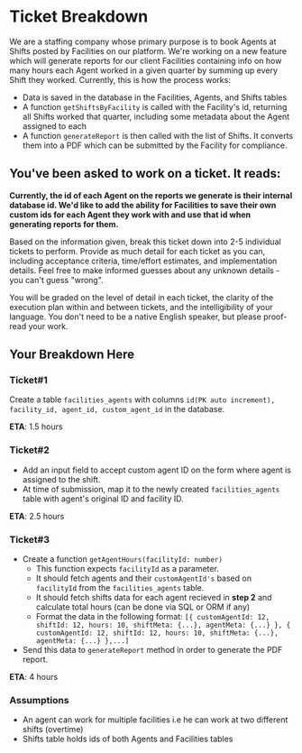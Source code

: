 # Ticket Breakdown
We are a staffing company whose primary purpose is to book Agents at Shifts posted by Facilities on our platform. We're working on a new feature which will generate reports for our client Facilities containing info on how many hours each Agent worked in a given quarter by summing up every Shift they worked. Currently, this is how the process works:

- Data is saved in the database in the Facilities, Agents, and Shifts tables
- A function `getShiftsByFacility` is called with the Facility's id, returning all Shifts worked that quarter, including some metadata about the Agent assigned to each
- A function `generateReport` is then called with the list of Shifts. It converts them into a PDF which can be submitted by the Facility for compliance.

## You've been asked to work on a ticket. It reads:

**Currently, the id of each Agent on the reports we generate is their internal database id. We'd like to add the ability for Facilities to save their own custom ids for each Agent they work with and use that id when generating reports for them.**


Based on the information given, break this ticket down into 2-5 individual tickets to perform. Provide as much detail for each ticket as you can, including acceptance criteria, time/effort estimates, and implementation details. Feel free to make informed guesses about any unknown details - you can't guess "wrong".


You will be graded on the level of detail in each ticket, the clarity of the execution plan within and between tickets, and the intelligibility of your language. You don't need to be a native English speaker, but please proof-read your work.

## Your Breakdown Here

### Ticket#1
Create a table `facilities_agents` with columns `id(PK auto increment), facility_id, agent_id, custom_agent_id` in the database.

**ETA**: 1.5 hours

### Ticket#2
- Add an input field to accept custom agent ID on the form where agent is assigned to the shift. 
- At time of submission, map it to the newly created `facilities_agents` table with agent's original ID and facility ID. 

**ETA**: 2.5 hours

### Ticket#3
- Create a function `getAgentHours(facilityId: number)`
    - This function expects `facilityId` as a parameter.
    - It should fetch agents and their `customAgentId's` based on `facilityId` from the `facilities_agents` table.
    - It should fetch shifts data for each agent recieved in **step 2** and calculate total hours (can be done via SQL or ORM if any)
    - Format the data in the following format:
    `[{
        customAgentId: 12,
        shiftId: 12,
        hours: 10,
        shiftMeta: {...},
        agentMeta: {...}
    }, {
        customAgentId: 12,
        shiftId: 12,
        hours: 10,
        shiftMeta: {...},
        agentMeta: {...}
    },...]`
- Send this data to  `generateReport` method in order to generate the PDF report. 

**ETA**: 4 hours

### Assumptions
- An agent can work for multiple facilities i.e he can work at two different shifts (overtime)
- Shifts table holds ids of both Agents and Facilities tables